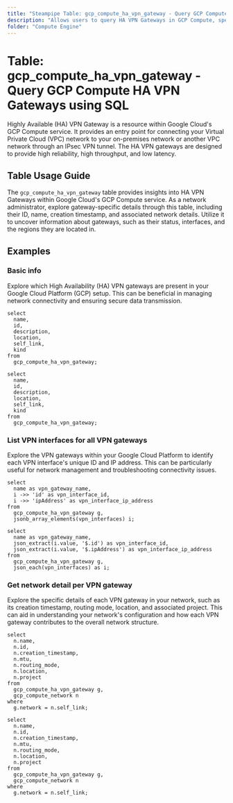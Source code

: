 ```yaml
---
title: "Steampipe Table: gcp_compute_ha_vpn_gateway - Query GCP Compute HA VPN Gateways using SQL"
description: "Allows users to query HA VPN Gateways in GCP Compute, specifically providing details about the gateways such as their ID, name, creation timestamp, and associated network details."
folder: "Compute Engine"
---
```


# Table: gcp_compute_ha_vpn_gateway - Query GCP Compute HA VPN Gateways using SQL

Highly Available (HA) VPN Gateway is a resource within Google Cloud's GCP Compute service. It provides an entry point for connecting your Virtual Private Cloud (VPC) network to your on-premises network or another VPC network through an IPsec VPN tunnel. The HA VPN gateways are designed to provide high reliability, high throughput, and low latency.

## Table Usage Guide

The `gcp_compute_ha_vpn_gateway` table provides insights into HA VPN Gateways within Google Cloud's GCP Compute service. As a network administrator, explore gateway-specific details through this table, including their ID, name, creation timestamp, and associated network details. Utilize it to uncover information about gateways, such as their status, interfaces, and the regions they are located in.

## Examples

### Basic info
Explore which High Availability (HA) VPN gateways are present in your Google Cloud Platform (GCP) setup. This can be beneficial in managing network connectivity and ensuring secure data transmission.

```sql+postgres
select
  name,
  id,
  description,
  location,
  self_link,
  kind
from
  gcp_compute_ha_vpn_gateway;
```

```sql+sqlite
select
  name,
  id,
  description,
  location,
  self_link,
  kind
from
  gcp_compute_ha_vpn_gateway;
```

### List VPN interfaces for all VPN gateways
Explore the VPN gateways within your Google Cloud Platform to identify each VPN interface's unique ID and IP address. This can be particularly useful for network management and troubleshooting connectivity issues.

```sql+postgres
select
  name as vpn_gateway_name,
  i ->> 'id' as vpn_interface_id,
  i ->> 'ipAddress' as vpn_interface_ip_address
from
  gcp_compute_ha_vpn_gateway g,
  jsonb_array_elements(vpn_interfaces) i;
```

```sql+sqlite
select
  name as vpn_gateway_name,
  json_extract(i.value, '$.id') as vpn_interface_id,
  json_extract(i.value, '$.ipAddress') as vpn_interface_ip_address
from
  gcp_compute_ha_vpn_gateway g,
  json_each(vpn_interfaces) as i;
```

### Get network detail per VPN gateway
Explore the specific details of each VPN gateway in your network, such as its creation timestamp, routing mode, location, and associated project. This can aid in understanding your network's configuration and how each VPN gateway contributes to the overall network structure.

```sql+postgres
select
  n.name,
  n.id,
  n.creation_timestamp,
  n.mtu,
  n.routing_mode,
  n.location,
  n.project
from
  gcp_compute_ha_vpn_gateway g,
  gcp_compute_network n
where
  g.network = n.self_link;
```

```sql+sqlite
select
  n.name,
  n.id,
  n.creation_timestamp,
  n.mtu,
  n.routing_mode,
  n.location,
  n.project
from
  gcp_compute_ha_vpn_gateway g,
  gcp_compute_network n
where
  g.network = n.self_link;
```